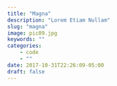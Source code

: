 ```yaml
---
title: "Magna"
description: "Lorem Etiam Nullam"
slug: "magna"
image: pic09.jpg
keywords: ""
categories: 
    - code
    - ""
date: 2017-10-31T22:26:09-05:00
draft: false
---
```

